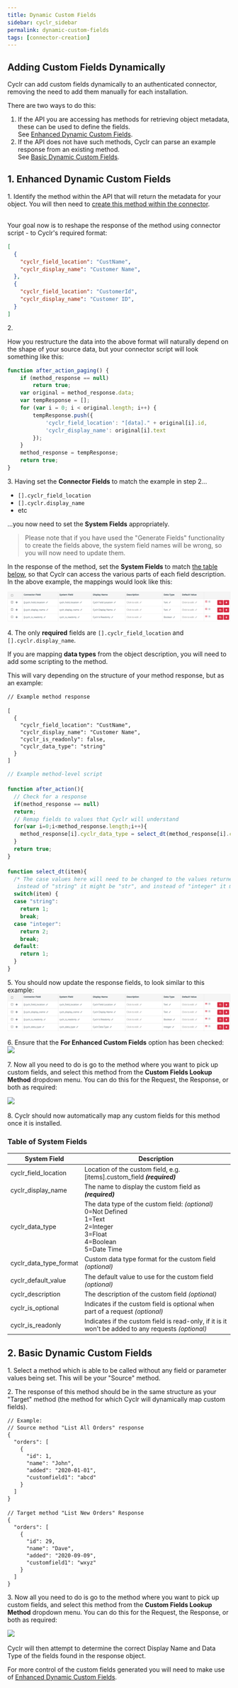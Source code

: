 ```yaml
---
title: Dynamic Custom Fields
sidebar: cyclr_sidebar
permalink: dynamic-custom-fields
tags: [connector-creation]
---
```


Adding Custom Fields Dynamically
----------------------------------

Cyclr can add custom fields dynamically to an authenticated connector, removing the need to add them manually for each installation.

There are two ways to do this:

1. If the API you are accessing has methods for retrieving object metadata, these can be used to define the fields.  <br>See [Enhanced Dynamic Custom Fields](#Enhanced).
2. If the API does not have such methods, Cyclr can parse an example response from an existing method. <br>See [Basic Dynamic Custom Fields](#Basic).

<a name="Enhanced">1. Enhanced Dynamic Custom Fields</a>
----------------------
1\. Identify the method within the API that will return the metadata for your object.  You will then need to [create this method within the connector](./connector-methods).<br><br>

Your goal now is to reshape the response of the method using connector script - to Cyclr's required format:

```json
[
  {
    "cyclr_field_location": "CustName",
    "cyclr_display_name": "Customer Name",
  },
  {
    "cyclr_field_location": "CustomerId",
    "cyclr_display_name": "Customer ID",
  }
]
```

2\.

How you restructure the data into the above format will naturally depend on the shape of your source data, but your connector script will look something like this:

```javascript
function after_action_paging() {
    if (method_response == null)
        return true;
    var original = method_response.data;
    var tempResponse = [];
    for (var i = 0; i < original.length; i++) {
        tempResponse.push({
            'cyclr_field_location': "[data]." + original[i].id,
            'cyclr_display_name': original[i].text
        });
    }
    method_response = tempResponse;
    return true;
}
```

3\. Having set the **Connector Fields** to match the example in step 2...
* ```[].cyclr_field_location```
* ```[].cyclr.display_name```
* etc

...you now need to set the **System Fields** appropriately.

> Please note that if you have used the "Generate Fields" functionality to create the fields above, the system field names will be wrong, so you will now need to update them.

In the response of the method, set the **System Fields** to match [the table below](#systemfields), so that Cyclr can access the various parts of each field description.  In the above example, the mappings would look like this:

![](./images/basic-mappings.png)

4\. The only **required** fields are ```[].cyclr_field_location``` and ```[].cyclr.display_name```.

If you are mapping **data types** from the object description, you will need to add some scripting to the method.  

This will vary depending on the structure of your method response, but as an example:

```jsonc
// Example method response

[
  {
    "cyclr_field_location": "CustName",
    "cyclr_display_name": "Customer Name",
    "cyclr_is_readonly": false,
    "cyclr_data_type": "string"    
  }
]

```

```javascript
// Example method-level script

function after_action(){
  // Check for a response
  if(method_response == null)
  return;
  // Remap fields to values that Cyclr will understand
  for(var i=0;i<method_response.length;i++){
    method_response[i].cyclr_data_type = select_dt(method_response[i].cyclr_data_type);
  }
  return true;
}

function select_dt(item){
  /* The case values here will need to be changed to the values returned by your method, so
   instead of "string" it might be "str", and instead of "integer" it might be "int32".*/
  switch(item) {
  case "string":
    return 1;
    break;
  case "integer":
    return 2;
    break;
  default:
    return 1;
  }
}
```

5\. You should now update the response fields, to look similar to this example:
![](./images/basic-mappings-with-dt.png)

6\. Ensure that the **For Enhanced Custom Fields** option has been checked:
![](./images/for-enhanced-custom-fields.png)

7\. Now all you need to do is go to the method where you want to pick up custom fields, and select this method from the **Custom Fields Lookup Method** dropdown menu.  You can do this for the Request, the Response, or both as required:

![](./images/dynamic_custom_fields_image_2.png)

8\. Cyclr should now automatically map any custom fields for this method once it is installed.

### <a name="systemfields"></a>Table of System Fields

System Field | Description
--- | ---
cyclr_field_location | Location of the custom field, e.g. [items].custom_field ***(required)***
cyclr_display_name | The name to display the custom field as ***(required)***
cyclr_data_type | The data type of the custom field: *(optional)*<br>0=Not Defined<br>1=Text<br>2=Integer<br>3=Float<br>4=Boolean<br>5=Date Time
cyclr_data_type_format | Custom data type format for the custom field *(optional)*
cyclr_default_value | The default value to use for the custom field *(optional)*
cyclr_description | The description of the custom field *(optional)*
cyclr_is_optional | Indicates if the custom field is optional when part of a request *(optional)*
cyclr_is_readonly | Indicates if the custom field is read-only, if it is it won't be added to any requests *(optional)*

<a name="Basic">2. Basic Dynamic Custom Fields</a>
----------------------
1\. Select a method which is able to be called without any field or parameter values being set.  This will be your "Source" method.

2\. The response of this method should be in the same structure as your "Target" method (the method for which Cyclr will dynamically map custom fields).

```jsonc
// Example:
// Source method "List All Orders" response
{
  "orders": [
    {
      "id": 1,
      "name": "John",
      "added": "2020-01-01",
      "customfield1": "abcd"
    }
  ]
}

// Target method "List New Orders" Response
{
  "orders": [
    {
      "id": 29,
      "name": "Dave",
      "added": "2020-09-09",
      "customfield1": "wxyz"
    }
  ]
}
```

3\. Now all you need to do is go to the method where you want to pick up custom fields, and select this method from the **Custom Fields Lookup Method** dropdown menu.  You can do this for the Request, the Response, or both as required:

![](./images/dynamic_custom_fields_image_1.png)

Cyclr will then attempt to determine the correct Display Name and Data Type of the fields found in the response object.

For more control of the custom fields generated you will need to make use of [Enhanced Dynamic Custom Fields](#Enhanced).
